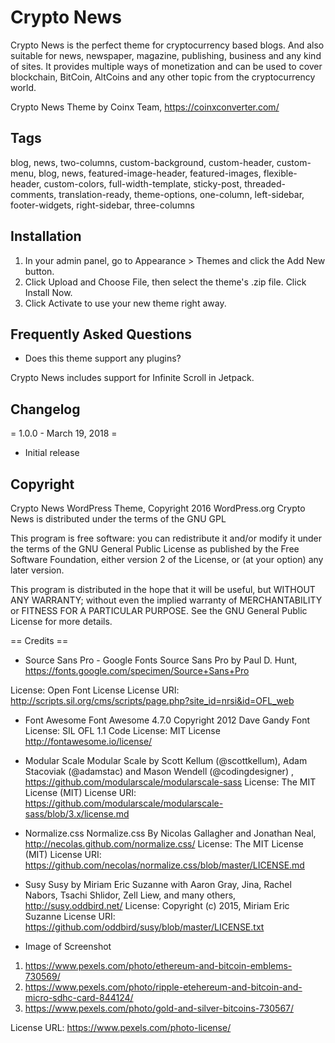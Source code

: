 # Crypto News

Crypto News is the perfect theme for cryptocurrency based blogs. And also suitable for news, newspaper, magazine, publishing, business and any kind of sites. It provides multiple ways of monetization and can be used to cover blockchain, BitCoin, AltCoins and any other topic from the cryptocurrency world.

Crypto News Theme by Coinx Team, https://coinxconverter.com/

## Tags 
blog, news, two-columns, custom-background, custom-header, custom-menu, blog, news, featured-image-header, featured-images, flexible-header, custom-colors, full-width-template, sticky-post, threaded-comments, translation-ready, theme-options, one-column, left-sidebar, footer-widgets, right-sidebar, three-columns


## Installation

1. In your admin panel, go to Appearance > Themes and click the Add New button.
2. Click Upload and Choose File, then select the theme's .zip file. Click Install Now.
3. Click Activate to use your new theme right away.


## Frequently Asked Questions

- Does this theme support any plugins?

Crypto News includes support for Infinite Scroll in Jetpack.

## Changelog
= 1.0.0 - March 19, 2018 =
* Initial release

## Copyright

Crypto News WordPress Theme, Copyright 2016 WordPress.org
Crypto News is distributed under the terms of the GNU GPL

This program is free software: you can redistribute it and/or modify
it under the terms of the GNU General Public License as published by
the Free Software Foundation, either version 2 of the License, or
(at your option) any later version.

This program is distributed in the hope that it will be useful,
but WITHOUT ANY WARRANTY; without even the implied warranty of
MERCHANTABILITY or FITNESS FOR A PARTICULAR PURPOSE. See the
GNU General Public License for more details.

== Credits ==

* Source Sans Pro - Google Fonts
Source Sans Pro by Paul D. Hunt, https://fonts.google.com/specimen/Source+Sans+Pro

License: Open Font License
License URI: http://scripts.sil.org/cms/scripts/page.php?site_id=nrsi&id=OFL_web

* Font Awesome
Font Awesome 4.7.0
Copyright 2012 Dave Gandy
Font License: SIL OFL 1.1
Code License: MIT License
http://fontawesome.io/license/

* Modular Scale
Modular Scale by Scott Kellum (@scottkellum), Adam Stacoviak (@adamstac) and Mason Wendell (@codingdesigner) , https://github.com/modularscale/modularscale-sass
License: The MIT License (MIT)
License URI: https://github.com/modularscale/modularscale-sass/blob/3.x/license.md

* Normalize.css
Normalize.css By Nicolas Gallagher and Jonathan Neal, http://necolas.github.com/normalize.css/
License: The MIT License (MIT)
License URI: https://github.com/necolas/normalize.css/blob/master/LICENSE.md


* Susy
Susy by Miriam Eric Suzanne with Aaron Gray, Jina, Rachel Nabors, Tsachi Shlidor, Zell Liew, and many others, http://susy.oddbird.net/
License: Copyright (c) 2015, Miriam Eric Suzanne
License URI: https://github.com/oddbird/susy/blob/master/LICENSE.txt

* Image of Screenshot

1. https://www.pexels.com/photo/ethereum-and-bitcoin-emblems-730569/
2. https://www.pexels.com/photo/ripple-etehereum-and-bitcoin-and-micro-sdhc-card-844124/
3. https://www.pexels.com/photo/gold-and-silver-bitcoins-730567/

License URL: https://www.pexels.com/photo-license/